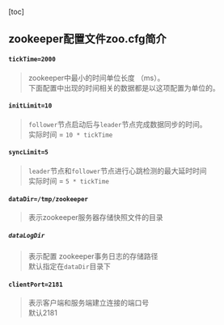 [toc]

## zookeeper配置文件zoo.cfg简介

#### `tickTime=2000`
> zookeeper中最小的时间单位长度 （ms）。<br>
> 下面配置中出现的时间相关的数据都是以这项配置为单位的。

#### `initLimit=10`
> `follower`节点启动后与`leader`节点完成数据同步的时间。<br>
> 实际时间 = `10 * tickTime`

#### `syncLimit=5`
> `leader`节点和`follower`节点进行心跳检测的最大延时时间<br>
> 实际时间 = `5 * tickTime`

#### `dataDir=/tmp/zookeeper`
> 表示zookeeper服务器存储快照文件的目录

##### `dataLogDir`
> 表示配置 zookeeper事务日志的存储路径<br>
> 默认指定在`dataDir`目录下

#### `clientPort=2181`
> 表示客户端和服务端建立连接的端口号<br>
> 默认2181<br>



